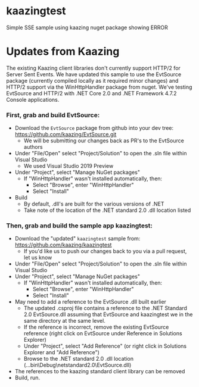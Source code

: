 # kaazingtest
Simple SSE sample using kaazing nuget package showing ERROR

# Updates from Kaazing

The existing Kaazing client libraries don't currently support HTTP/2 for Server Sent Events.  We have updated this sample
to use the EvtSource package (currently compiled locally as it required minor changes) and HTTP/2 support via the WinHttpHandler package from nuget.  We've testing EvtSource and HTTP/2 with .NET Core 2.0 and .NET Framework 4.7.2 Console applications.

### First, grab and build EvtSource:

* Download the `EvtSource` package from github into your dev tree: https://github.com/kaazing/EvtSource.git
    * We will be submitting our changes back as PR's to the EvtSource authors
* Under "File/Open" select "Project/Solution" to open the .sln file within Visual Studio
    * We used Visual Studio 2019 Preview
* Under "Project", select "Manage NuGet packages"
    * If "WinHttpHandler" wasn't installed automatically, then:
        * Select "Browse", enter "WinHttpHandler"
        * Select "Install"
* Build
    * By default, .dll's are built for the various versions of .NET
    * Take note of the location of the .NET standard 2.0 .dll location listed

### Then, grab and build the sample app kaazingtest:

* Download the "updated" `kaazingtest` sample from: https://github.com/kaazing/kaazingtest
    * If you'd like us to push our changes back to you via a pull request, let us know
* Under "File/Open" select "Project/Solution" to open the .sln file within Visual Studio
* Under "Project", select "Manage NuGet packages"
    * If "WinHttpHandler" wasn't installed automatically, then:
        * Select "Browse", enter "WinHttpHandler"
        * Select "Install"
* May need to add a reference to the EvtSource .dll built earlier
    * The updated .csproj file contains a reference to the .NET Standard 2.0 EvtSource.dll assuming that EvtSource and kaazingtest we in the same directory at the same level.
    * If the reference is incorrect, remove the existing EvtSource reference (right click on EvtSource under Reference in Solutions Explorer)
    * Under "Project", select "Add Reference" (or right click in Solutions Explorer and "Add Reference")
    * Browse to the .NET standard 2.0 .dll location (...bin\Debug\netstandard2.0\EvtSource.dll)
* The references to the kaazing standard client library can be removed
* Build, run.
